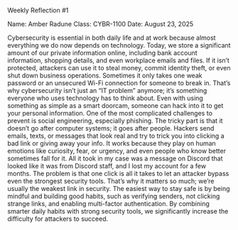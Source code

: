 Weekly Reflection #1

Name: Amber Radune
Class: CYBR-1100
Date: August 23, 2025

Cybersecurity is essential in both daily life and at work because almost everything we do now depends on technology. Today, we store a significant amount of our private information online, including bank account information, shopping details, and even workplace emails and files. If it isn’t protected, attackers can use it to steal money, commit identity theft, or even shut down business operations. Sometimes it only takes one weak password or an unsecured Wi-Fi connection for someone to break in. That’s why cybersecurity isn’t just an “IT problem” anymore; it’s something everyone who uses technology has to think about. Even with using something as simple as a smart doorcam, someone can hack into it to get your personal information. 
One of the most complicated challenges to prevent is social engineering, especially phishing. The tricky part is that it doesn’t go after computer systems; it goes after people. Hackers send emails, texts, or messages that look real and try to trick you into clicking a bad link or giving away your info. It works because they play on human emotions like curiosity, fear, or urgency, and even people who know better sometimes fall for it. All it took in my case was a message on Discord that looked like it was from Discord staff, and I lost my account for a few months. The problem is that one click is all it takes to let an attacker bypass even the strongest security tools.
That’s why it matters so much; we’re usually the weakest link in security. The easiest way to stay safe is by being mindful and building good habits, such as verifying senders, not clicking strange links, and enabling multi-factor authentication. By combining smarter daily habits with strong security tools, we significantly increase the difficulty for attackers to succeed.
